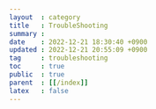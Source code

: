 ```yaml
---
layout  : category
title   : TroubleShooting
summary : 
date    : 2022-12-21 18:30:40 +0900
updated : 2022-12-21 20:55:09 +0900
tag     : troubleshooting
toc     : true
public  : true
parent  : [[/index]]
latex   : false
---
```


